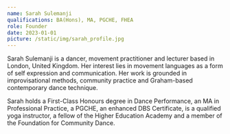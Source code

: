 ```yaml
---
name: Sarah Sulemanji
qualifications: BA(Hons), MA, PGCHE, FHEA
role: Founder
date: 2023-01-01
picture: /static/img/sarah_profile.jpg
---
```

Sarah Sulemanji is a dancer, movement practitioner and lecturer based in London, United Kingdom. Her interest lies in movement languages as a form of self expression and communication. Her work is grounded in improvisational methods, community practice and Graham-based contemporary dance technique.

Sarah holds a First-Class Honours degree in Dance Performance, an MA in Professional Practice, a PGCHE, an enhanced DBS Certificate, is a qualified yoga instructor, a fellow of the Higher Education Academy and a member of the Foundation for Community Dance.
